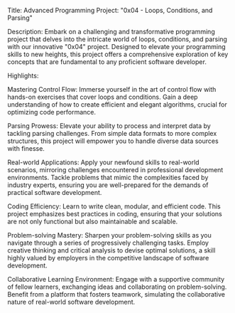 Title: Advanced Programming Project: "0x04 - Loops, Conditions, and Parsing"

Description:
Embark on a challenging and transformative programming project that delves into the intricate world of loops, conditions, and parsing with our innovative "0x04" project. Designed to elevate your programming skills to new heights, this project offers a comprehensive exploration of key concepts that are fundamental to any proficient software developer.

Highlights:

Mastering Control Flow: Immerse yourself in the art of control flow with hands-on exercises that cover loops and conditions. Gain a deep understanding of how to create efficient and elegant algorithms, crucial for optimizing code performance.

Parsing Prowess: Elevate your ability to process and interpret data by tackling parsing challenges. From simple data formats to more complex structures, this project will empower you to handle diverse data sources with finesse.

Real-world Applications: Apply your newfound skills to real-world scenarios, mirroring challenges encountered in professional development environments. Tackle problems that mimic the complexities faced by industry experts, ensuring you are well-prepared for the demands of practical software development.

Coding Efficiency: Learn to write clean, modular, and efficient code. This project emphasizes best practices in coding, ensuring that your solutions are not only functional but also maintainable and scalable.

Problem-solving Mastery: Sharpen your problem-solving skills as you navigate through a series of progressively challenging tasks. Employ creative thinking and critical analysis to devise optimal solutions, a skill highly valued by employers in the competitive landscape of software development.

Collaborative Learning Environment: Engage with a supportive community of fellow learners, exchanging ideas and collaborating on problem-solving. Benefit from a platform that fosters teamwork, simulating the collaborative nature of real-world software development.

